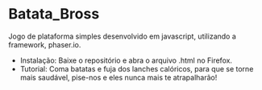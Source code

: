 # Batata_Bross
Jogo de plataforma simples desenvolvido em javascript, utilizando a framework, phaser.io.
 * Instalação:
Baixe o repositório e abra o arquivo .html no Firefox.
 * Tutorial:
Coma batatas e fuja dos lanches calóricos, para que se torne mais saudável, pise-nos e eles nunca mais te atrapalharão!
